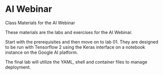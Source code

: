 # AI Webinar

Class Materials for the AI Webinar

These materials are the labs and exercises for the AI Webinar.  

Start with the prerequisites and then move on to lab 01.  They are designed to be run with Tensorflow 2 using the Keras interface on a notebook instance on the  Google AI platform.  

The final lab will utilize the YAML, shell and container files to manage deployment.   
